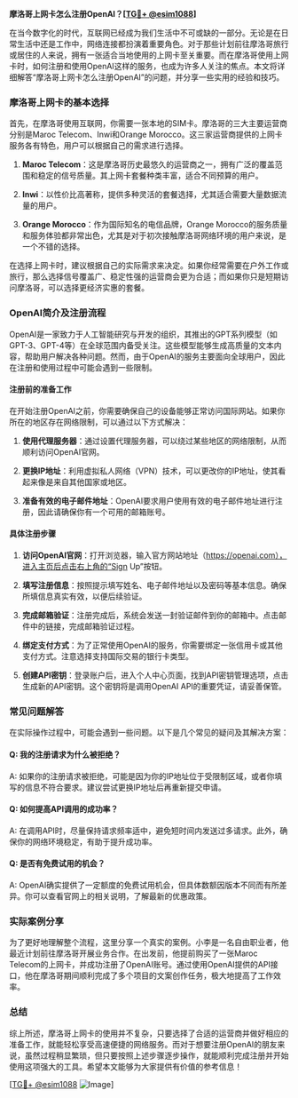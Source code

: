 **摩洛哥上网卡怎么注册OpenAI？[[TG💪+ @esim1088](https://t.me/s/esim1088)]**

在当今数字化的时代，互联网已经成为我们生活中不可或缺的一部分。无论是在日常生活中还是工作中，网络连接都扮演着重要角色。对于那些计划前往摩洛哥旅行或居住的人来说，拥有一张适合当地使用的上网卡至关重要。而在摩洛哥使用上网卡时，如何注册和使用OpenAI这样的服务，也成为许多人关注的焦点。本文将详细解答“摩洛哥上网卡怎么注册OpenAI”的问题，并分享一些实用的经验和技巧。

### 摩洛哥上网卡的基本选择

首先，在摩洛哥使用互联网，你需要一张本地的SIM卡。摩洛哥的三大主要运营商分别是Maroc Telecom、Inwi和Orange Morocco。这三家运营商提供的上网卡服务各有特色，用户可以根据自己的需求进行选择。

1. **Maroc Telecom**：这是摩洛哥历史最悠久的运营商之一，拥有广泛的覆盖范围和稳定的信号质量。其上网卡套餐种类丰富，适合不同预算的用户。
   
2. **Inwi**：以性价比高著称，提供多种灵活的套餐选择，尤其适合需要大量数据流量的用户。

3. **Orange Morocco**：作为国际知名的电信品牌，Orange Morocco的服务质量和服务体验都非常出色，尤其是对于初次接触摩洛哥网络环境的用户来说，是一个不错的选择。

在选择上网卡时，建议根据自己的实际需求来决定。如果你经常需要在户外工作或旅行，那么选择信号覆盖广、稳定性强的运营商会更为合适；而如果你只是短期访问摩洛哥，可以选择更经济实惠的套餐。

### OpenAI简介及注册流程

OpenAI是一家致力于人工智能研究与开发的组织，其推出的GPT系列模型（如GPT-3、GPT-4等）在全球范围内备受关注。这些模型能够生成高质量的文本内容，帮助用户解决各种问题。然而，由于OpenAI的服务主要面向全球用户，因此在注册和使用过程中可能会遇到一些限制。

#### 注册前的准备工作

在开始注册OpenAI之前，你需要确保自己的设备能够正常访问国际网站。如果你所在的地区存在网络限制，可以通过以下方式解决：

1. **使用代理服务器**：通过设置代理服务器，可以绕过某些地区的网络限制，从而顺利访问OpenAI官网。

2. **更换IP地址**：利用虚拟私人网络（VPN）技术，可以更改你的IP地址，使其看起来像是来自其他国家或地区。

3. **准备有效的电子邮件地址**：OpenAI要求用户使用有效的电子邮件地址进行注册，因此请确保你有一个可用的邮箱账号。

#### 具体注册步骤

1. **访问OpenAI官网**：打开浏览器，输入官方网站地址（https://openai.com），进入主页后点击右上角的“Sign Up”按钮。

2. **填写注册信息**：按照提示填写姓名、电子邮件地址以及密码等基本信息。确保所填信息真实有效，以便后续验证。

3. **完成邮箱验证**：注册完成后，系统会发送一封验证邮件到你的邮箱中。点击邮件中的链接，完成邮箱验证过程。

4. **绑定支付方式**：为了正常使用OpenAI的服务，你需要绑定一张信用卡或其他支付方式。注意选择支持国际交易的银行卡类型。

5. **创建API密钥**：登录账户后，进入个人中心页面，找到API密钥管理选项，点击生成新的API密钥。这个密钥将是调用OpenAI API的重要凭证，请妥善保管。

### 常见问题解答

在实际操作过程中，可能会遇到一些问题。以下是几个常见的疑问及其解决方案：

#### Q: 我的注册请求为什么被拒绝？
A: 如果你的注册请求被拒绝，可能是因为你的IP地址位于受限制区域，或者你填写的信息不符合要求。建议尝试更换IP地址后再重新提交申请。

#### Q: 如何提高API调用的成功率？
A: 在调用API时，尽量保持请求频率适中，避免短时间内发送过多请求。此外，确保你的网络环境稳定，有助于提升成功率。

#### Q: 是否有免费试用的机会？
A: OpenAI确实提供了一定额度的免费试用机会，但具体数额因版本不同而有所差异。你可以查看官网上的相关说明，了解最新的优惠政策。

### 实际案例分享

为了更好地理解整个流程，这里分享一个真实的案例。小李是一名自由职业者，他最近计划前往摩洛哥开展业务合作。在出发前，他提前购买了一张Maroc Telecom的上网卡，并成功注册了OpenAI账号。通过使用OpenAI提供的API接口，他在摩洛哥期间顺利完成了多个项目的文案创作任务，极大地提高了工作效率。

### 总结

综上所述，摩洛哥上网卡的使用并不复杂，只要选择了合适的运营商并做好相应的准备工作，就能轻松享受高速便捷的网络服务。而对于想要注册OpenAI的朋友来说，虽然过程稍显繁琐，但只要按照上述步骤逐步操作，就能顺利完成注册并开始使用这项强大的工具。希望本文能够为大家提供有价值的参考信息！

[[TG💪+ @esim1088](https://t.me/s/esim1088) ![Image](https://i.postimg.cc/4NQfJmqS/Snipaste-2025-05-13-00-14-12.png)]